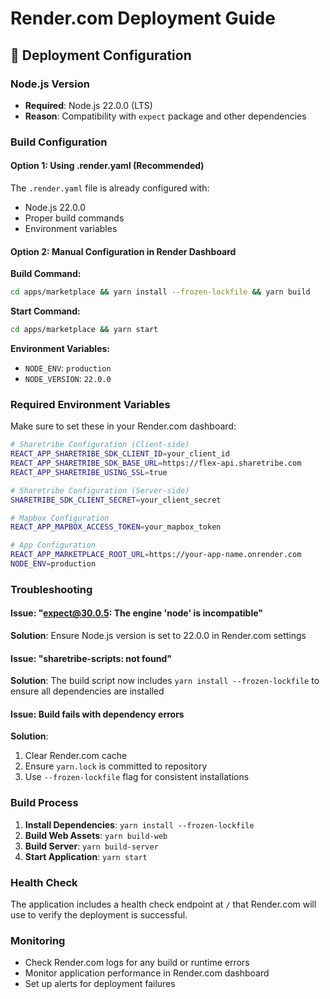 # Render.com Deployment Guide

## 🚀 Deployment Configuration

### Node.js Version
- **Required**: Node.js 22.0.0 (LTS)
- **Reason**: Compatibility with `expect` package and other dependencies

### Build Configuration

#### Option 1: Using .render.yaml (Recommended)
The `.render.yaml` file is already configured with:
- Node.js 22.0.0
- Proper build commands
- Environment variables

#### Option 2: Manual Configuration in Render Dashboard

**Build Command:**
```bash
cd apps/marketplace && yarn install --frozen-lockfile && yarn build
```

**Start Command:**
```bash
cd apps/marketplace && yarn start
```

**Environment Variables:**
- `NODE_ENV`: `production`
- `NODE_VERSION`: `22.0.0`

### Required Environment Variables

Make sure to set these in your Render.com dashboard:

```bash
# Sharetribe Configuration (Client-side)
REACT_APP_SHARETRIBE_SDK_CLIENT_ID=your_client_id
REACT_APP_SHARETRIBE_SDK_BASE_URL=https://flex-api.sharetribe.com
REACT_APP_SHARETRIBE_USING_SSL=true

# Sharetribe Configuration (Server-side)
SHARETRIBE_SDK_CLIENT_SECRET=your_client_secret

# Mapbox Configuration
REACT_APP_MAPBOX_ACCESS_TOKEN=your_mapbox_token

# App Configuration
REACT_APP_MARKETPLACE_ROOT_URL=https://your-app-name.onrender.com
NODE_ENV=production
```

### Troubleshooting

#### Issue: "expect@30.0.5: The engine 'node' is incompatible"
**Solution**: Ensure Node.js version is set to 22.0.0 in Render.com settings

#### Issue: "sharetribe-scripts: not found"
**Solution**: The build script now includes `yarn install --frozen-lockfile` to ensure all dependencies are installed

#### Issue: Build fails with dependency errors
**Solution**: 
1. Clear Render.com cache
2. Ensure `yarn.lock` is committed to repository
3. Use `--frozen-lockfile` flag for consistent installations

### Build Process

1. **Install Dependencies**: `yarn install --frozen-lockfile`
2. **Build Web Assets**: `yarn build-web`
3. **Build Server**: `yarn build-server`
4. **Start Application**: `yarn start`

### Health Check

The application includes a health check endpoint at `/` that Render.com will use to verify the deployment is successful.

### Monitoring

- Check Render.com logs for any build or runtime errors
- Monitor application performance in Render.com dashboard
- Set up alerts for deployment failures
